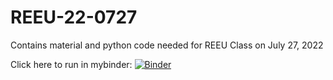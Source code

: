 # REEU-22-0727

Contains material and python code needed for REEU Class on July 27, 2022

Click here to run in mybinder:
[![Binder](https://mybinder.org/badge_logo.svg)](https://mybinder.org/v2/gh/jvkrogmeier/REEU-22-0727/HEAD)
